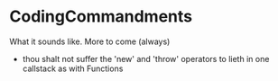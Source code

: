 # CodingCommandments
What it sounds like. More to come (always)

* thou shalt not suffer the 'new' and 'throw' operators to lieth in one callstack as with Functions
